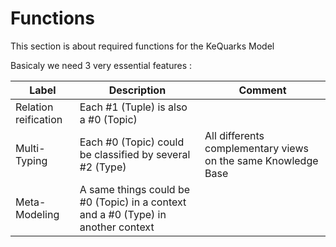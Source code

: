Functions
==

This section is about required functions for the KeQuarks Model

Basicaly we need 3 very essential features :

<table>
    <thead>
        <tr>
            <th>Label</th>
            <th>Description</th>
            <th>Comment</th>
        </tr>
    </thead>
    <tbody>
        <tr>
            <td>Relation reification</td>
            <td>Each #1 (Tuple) is also a #0 (Topic)</td>
            <td></td>
        </tr>
        <tr>
            <td>Multi-Typing</td>
            <td>Each #0 (Topic) could be classified by several #2 (Type)</td>
            <td>All differents complementary views on the same Knowledge Base</td>
        </tr>
        <tr>
            <td>Meta-Modeling</td>
            <td>A same things could be #0 (Topic) in a context and a #0 (Type) in another context</td>
            <td></td>
        </tr>
    </tbody>
</table>
